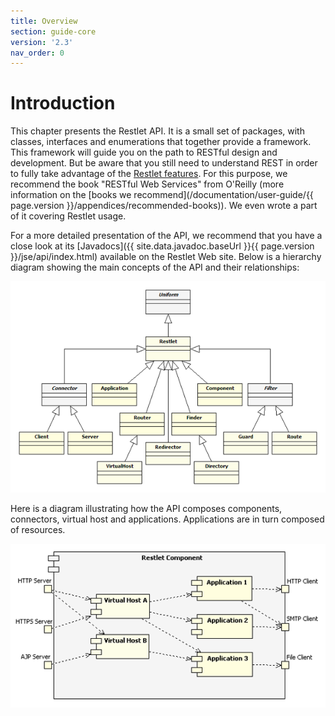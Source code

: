 ```yaml
---
title: Overview
section: guide-core
version: '2.3'
nav_order: 0
---
```

# Introduction

This chapter presents the Restlet API. It is a small set of packages,
with classes, interfaces and enumerations that together provide a
framework. This framework will guide you on the path to RESTful design
and development. But be aware that you still need to understand REST in
order to fully take advantage of the [Restlet features](../introduction/features).
For this purpose, we recommend the book "RESTful Web Services" from O'Reilly (more information on the  [books we recommend](/documentation/user-guide/{{ page.version }}/appendices/recommended-books)).
 We even wrote a part of it covering Restlet usage.

For a more detailed presentation of the API, we recommend that you have
a close look at its [Javadocs]({{ site.data.javadoc.baseUrl }}{{ page.version }}/jse/api/index.html)
available on the Restlet Web site. Below is a hierarchy diagram showing
the main concepts of the API and their relationships:

![](images/restlets.png)

Here is a diagram illustrating how the API composes components,
connectors, virtual host and applications. Applications are in turn
composed of resources.

![](images/tutorial05.png)
